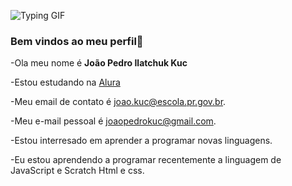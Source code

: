 <!---
joaopedro4i1/joaopedro4i1 is a ✨ special ✨ repository because its `README.md` (this file) appears on your GitHub profile.
You can click the Preview link to take a look at your changes.
--->
 ![Typing GIF](https://i.pinimg.com/originals/4a/ca/c0/4acac016e4fcd17a03f5129c9086b067.gif)

### Bem vindos ao meu perfil👋

   -Ola meu nome é **João Pedro Ilatchuk Kuc**
   
  -Estou estudando na [Alura](https://www.alura.com.br)
  
  -Meu email de contato é joao.kuc@escola.pr.gov.br.
  
  -Meu e-mail pessoal é joaopedrokuc@gmail.com.
  
  -Estou interresado em aprender a programar novas linguagens.
  
  -Eu estou aprendendo a programar recentemente a linguagem de JavaScript e Scratch Html e css.

  

